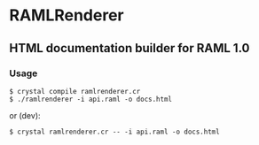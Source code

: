 # RAMLRenderer
## HTML documentation builder for RAML 1.0

### Usage

    $ crystal compile ramlrenderer.cr
    $ ./ramlrenderer -i api.raml -o docs.html
    
or (dev):

    $ crystal ramlrenderer.cr -- -i api.raml -o docs.html
    

